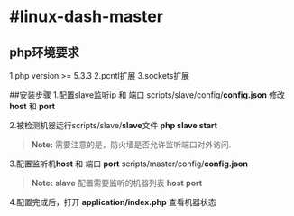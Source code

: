 #linux-dash-master
===================

## php环境要求
1.php version >= 5.3.3
2.pcntl扩展
3.sockets扩展

##安装步骤
1.配置slave监听ip 和 端口 scripts/slave/config/**config.json** 修改**host** 和 **port**

2.被检测机器运行scripts/slave/**slave**文件 **php slave start**
> **Note:** 需要注意的是，防火墙是否允许监听端口对外访问.  

3.配置监听机**host** 和 端口 **port** scripts/master/config/**config.json**
> **Note:** **slave** 配置需要监听的机器列表 **host** **port** 

4.配置完成后，打开 **application/index.php** 查看机器状态